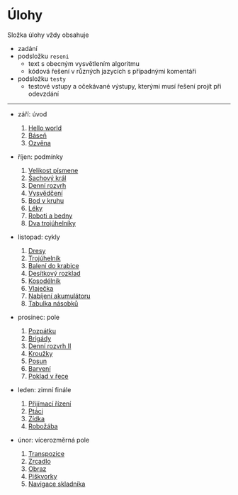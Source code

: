# Úlohy

Složka úlohy vždy obsahuje

- zadání
- podsložku `reseni`
    - text s obecným vysvětlením algoritmu
    - kódová řešení v různých jazycích s případnými komentáři
- podsložku `testy`
    - testové vstupy a očekávané výstupy, kterými musí řešení projít při odevzdání

---

- září: úvod
  1. [Hello world](01-hello-world)
  2. [Báseň](02-basen)
  3. [Ozvěna](03-ozvena)

- říjen: podmínky
  1. [Velikost písmene](04-velikost-pismene)
  2. [Šachový král](05-sachovy-kral)
  3. [Denní rozvrh](06-denni-rozvrh)
  4. [Vysvědčení](07-vysvedceni)
  5. [Bod v kruhu](08-bod-v-kruhu)
  6. [Léky](09-leky)
  7. [Roboti a bedny](10-roboti-a-bedny)
  8. [Dva trojúhelníky](11-dva-trojuhelniky)

- listopad: cykly
  1. [Dresy](12-dresy)
  2. [Trojúhelník](13-trojuhelnik)
  3. [Balení do krabice](14-baleni-do-krabice)
  4. [Desítkový rozklad](15-desitkovy-rozklad)
  5. [Kosodélník](16-kosodelnik)
  6. [Vlaječka](17-vlajecka)
  7. [Nabíjení akumulátoru](18-nabijeni-akumulatoru)
  8. [Tabulka násobků](19-tabulka-nasobku)

- prosinec: pole
  1. [Pozpátku](20-pozpatku)
  2. [Brigády](21-brigady)
  3. [Denní rozvrh II](22-denni-rozvrh-ii)
  4. [Kroužky](23-krouzky)
  5. [Posun](24-posun)
  6. [Barvení](25-barveni)
  7. [Poklad v řece](26-poklad-v-rece)

- leden: zimní finále
  1. [Přijímací řízení](27-prijimaci-rizeni)
  2. [Ptáci](28-ptaci)
  3. [Zídka](29-zidka)
  4. [Robožába](30-robozaba)

- únor: vícerozměrná pole
  1. [Transpozice](31-transpozice)
  2. [Zrcadlo](32-zrcadlo)
  3. [Obraz](33-obraz)
  4. [Piškvorky](34-piskvorky)
  5. [Navigace skladníka](35-navigace-skladnika)
